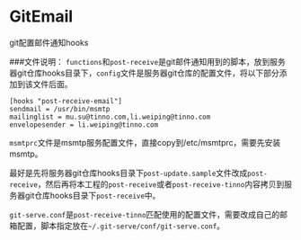 # GitEmail
git配置邮件通知hooks

###文件说明：
`functions`和`post-receive`是git邮件通知用到的脚本，放到服务器git仓库hooks目录下，`config`文件是服务器git仓库的配置文件，将以下部分添加到该文件后面。
```
[hooks "post-receive-email"]
sendmail = /usr/bin/msmtp
mailinglist = mu.su@tinno.com,li.weiping@tinno.com
envelopesender = li.weiping@tinno.com
```

`msmtprc`文件是msmtp服务配置文件，直接copy到/etc/msmtprc，需要先安装msmtp。

最好是先将服务器git仓库hooks目录下`post-update.sample`文件改成`post-receive`，然后再将本工程的`post-receive`或者`post-receive-tinno`内容拷贝到服务器git仓库hooks目录下`post-receive`中。

`git-serve.conf`是`post-receive-tinno`匹配使用的配置文件，需要改成自己的邮箱配置，脚本指定放在`~/.git-serve/conf/git-serve.conf`。
